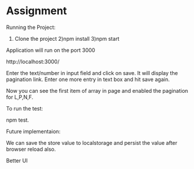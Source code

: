 # Assignment

Running the Project:

1) Clone the project
2)npm install
3)npm start

Application will run on the port 3000

http://localhost:3000/

Enter the text/number in input field and click on save. It will display the pagination link. Enter one more entry in text box and hit save again.

Now you can see the first item of array in page and enabled the pagination for L,P,N,F.

To run the test:

npm test.

Future implementaion: 

We can save the store value to localstorage and persist the value after browser reload also.

Better UI



